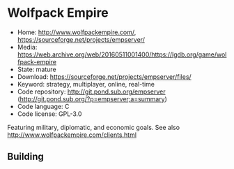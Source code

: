 # Wolfpack Empire

- Home: http://www.wolfpackempire.com/, https://sourceforge.net/projects/empserver/
- Media: https://web.archive.org/web/20160511001400/https://lgdb.org/game/wolfpack-empire
- State: mature
- Download: https://sourceforge.net/projects/empserver/files/
- Keyword: strategy, multiplayer, online, real-time
- Code repository: http://git.pond.sub.org/empserver (http://git.pond.sub.org/?p=empserver;a=summary)
- Code language: C
- Code license: GPL-3.0

Featuring military, diplomatic, and economic goals.
See also http://www.wolfpackempire.com/clients.html

## Building
